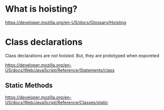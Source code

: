 # What is hoisting?
https://developer.mozilla.org/en-US/docs/Glossary/Hoisting


# Class declarations 
Class declarations are *not hoisted*. But, they are prototyped when exporeted

https://developer.mozilla.org/en-US/docs/Web/JavaScript/Reference/Statements/class

## Static Methods 
https://developer.mozilla.org/en-US/docs/Web/JavaScript/Reference/Classes/static

